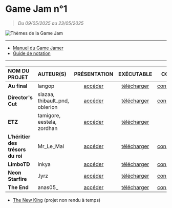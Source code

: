 # Game Jam n°1

> _Du 09/05/2025 au 23/05/2025_

![Thèmes de la Game Jam](https://github.com/jasonchampagne/GameJam/blob/main/20250509-20250523/th%C3%A8mes.png)

---

+ [Manuel du Game Jamer](https://github.com/jasonchampagne/GameJam/blob/main/20250509-20250523/Manuel%20du%20Game%20Jamer.pdf)
+ [Guide de notation](https://github.com/jasonchampagne/GameJam/blob/main/20250509-20250523/Guide%20de%20notation.pdf)

---

|NOM DU PROJET|AUTEUR(S)|PRÉSENTATION|EXÉCUTABLE|CODE|
|:--|:--|:--:|:--:|:--:|
|**Au final**|langop|[accéder](https://github.com/jasonchampagne/GameJam/tree/main/20250509-20250523/Projets/au-final)|[télécharger](https://mega.nz/file/lcV3hYrD#Red523mDxiEKVTvhoPgeRWgwUAqWY3HP-v3DedUTx4Q)|[consulter](https://github.com/jasonchampagne/GameJam/tree/main/20250509-20250523/Projets/au-final/src)|
|**Director's Cut**|slazaa, thibault_pnd, oblerion|[accéder](https://github.com/jasonchampagne/GameJam/tree/main/20250509-20250523/Projets/directors-cut)|[télécharger](https://mega.nz/file/8ZVTnJaZ#-55qebuQ1VUdEhrjUWgFbReybPHhM5mhGx50WPx8wqM)|[consulter](https://github.com/jasonchampagne/GameJam/tree/main/20250509-20250523/Projets/directors-cut/src)|
|**ETZ**|tamigore, eestela, zordhan|[accéder](https://github.com/jasonchampagne/GameJam/tree/main/20250509-20250523/Projets/etz)|[télécharger](https://mega.nz/file/5JszRJZY#BAVStqgtMeswyRVbgS65ZMN5zxFgKd_EpafglM61SAY)|-|
|**L'héritier des trésors du roi**|Mr_Le_Mal|[accéder](https://github.com/jasonchampagne/GameJam/tree/main/20250509-20250523/Projets/heritier-tresors-roi)|[télécharger](https://mega.nz/file/kBszlR4S#xLQSpLxx2i1mpkLwIGqKJ4FGd7oEmXRpU7ptW-X6PSc)|[consulter](https://github.com/jasonchampagne/GameJam/tree/main/20250509-20250523/Projets/heritier-tresors-roi/src)|
|**LimboTD**|inkya|[accéder](https://github.com/jasonchampagne/GameJam/tree/main/20250509-20250523/Projets/limbotd)|[télécharger](https://mega.nz/file/1MdS0BoI#rYoXcILHQgPa89lG13Ep8tAo-knwRupN33o-FfL3aMs)|[consulter](https://github.com/jasonchampagne/GameJam/tree/main/20250509-20250523/Projets/limbotd/src)|
|**Neon Starfire**|.lyrz|[accéder](https://github.com/jasonchampagne/GameJam/tree/main/20250509-20250523/Projets/neon-starfire)|[télécharger](https://mega.nz/file/VAlg0LxY#59Tfk_3uIPhcudrZQfy1uFE-8xw6VRp-KDtDPwSEnM0)|[consulter](https://github.com/jasonchampagne/GameJam/tree/main/20250509-20250523/Projets/neon-starfire/src)|
|**The End**|anas05_|[accéder](https://github.com/jasonchampagne/GameJam/tree/main/20250509-20250523/Projets/the-end)|[télécharger](https://mega.nz/file/dVNRzT7B#uYOwCxtrxx4otqBoWaY8czFPiQ5D3lLqfcvKDiuPBuo)|[consulter](https://github.com/jasonchampagne/GameJam/tree/main/20250509-20250523/Projets/the-end/src)|

+ [The New King](#) (projet non rendu à temps)
